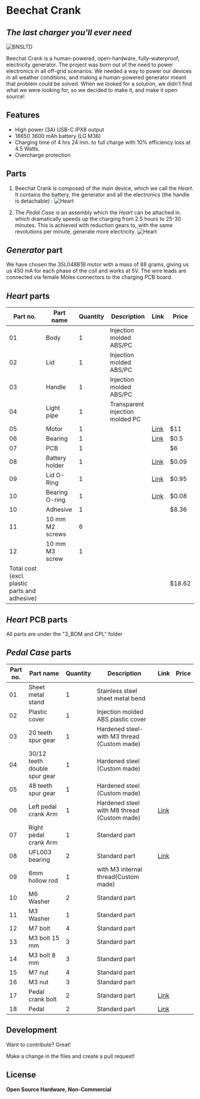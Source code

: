 # Beechat Crank
## _The last charger you'll ever need_

![BNSLTD](https://beechat.network/wp-content/uploads/2021/02/powered-by-1.png)

Beechat Crank is a human-powered, open-hardware, fully-waterproof, electricity generator.
The project was born out of the need to power electronics in all off-grid scenarios. We needed a way to power our devices in all weather conditions, and making a human-powered generator meant that problem could be solved. When we looked for a solution, we didn't find what we were looking for, so we decided to make it, and make it open source!

## Features

- High power (3A) USB-C IPX8 output
- 18650 3600 mAh battery (LG M36)
- Charging time of 4 hrs 24 min. to full charge with 10% efficiency loss at 4.5 Watts.
- Overcharge protection

## Parts

1. Beechat Crank is composed of the main device, which we call the _Heart_. It contains the battery, the generator and all the electronics (the handle is detachable) :
![Heart](https://beechat.network/wp-content/uploads/2021/04/Crank_1.png)

2. The _Pedal Case_ is an assembly which the _Heart_ can be attached in. which dramatically speeds up the charging from 2.5 hours to 25-30 minutes. This is achieved with reduction gears to, with the same revolutions per minute, generate more electricity.
![Heart](https://beechat.network/wp-content/uploads/2021/04/Pedal_1.png)


## _Generator_ part
We have chosen the 35L048B1B motor with a mass of 88 grams, giving us us 450 mA for each phase of the coil and works at 5V. 
The wire leads are connected via female Molex connectors to the charging PCB board.



## _Heart_ parts


| Part no. | Part name | Quantity | Description | Link | Price |
| ------ | ------ | ------ | ------ | ------ | ------ |
| 01 | Body | 1 | Injection molded ABS/PC |
| 02 |  Lid | 1 | Injection molded ABS/PC
| 03 | Handle | 1 | Injection molded ABS/PC
| 04 | Light pipe | 1 | Transparent injection molded PC
| 05 | Motor | 1 | | [Link](https://aliexpress.com/item/4000827045633.html?spm=a2g0o.productlist.0.0.23037dfaZSxbKX&algo_pvid=1a64035c-7bcb-481b-8e93-a88d612e990f&algo_expid=1a64035c-7bcb-481b-8e93-a88d612e990f-37&btsid=0bb0623916143291425175994eaa36&ws_ab_test=searchweb0_0,searchweb201602_,searchweb201603_) | $11
| 06 | Bearing | 1 | | [Link](http://manufacturer.ketanbearing.in/70745-NSKF686ADD-Bearing/) | $0.5
| 07 | PCB | 1 | |  | $6
| 08 | Battery holder | 1 | | [Link](https://aliexpress.com/item/4001063295116.html) | $0.09
| 09 | Lid O-Ring | 1 | | [Link]() | $0.95
| 10 | Bearing O-ring | 1 | | [Link](https://www.oringsandmore.com/silicone-o-rings-11-5-x-1mm-minimum-10-pcs/) | $0.08
| 10 | Adhesive | 1 | | | $8.36
| 11 | 10 mm M2 screws | 6 | | |
| 12 | 10 mm M3 screw | 1 | | |
|Total cost (excl. plastic parts and adhesive) | | | | | $18.62 



## _Heart_ PCB parts

All parts are under the "3_BOM and CPL" folder



## _Pedal Case_ parts

| Part no. | Part name | Quantity | Description | Link | Price |
| ------ | ------ | ------ | ------ | ------ | ------ |
| 01 | Sheet metal stand | 1 | Stainless steel sheet metal bend |
| 02 |  Plastic cover | 1 | Injection molded ABS plastic cover
| 03 | 20 teeth spur gear | 1 | Hardened steel-with M3 thread (Custom made)
| 04 | 30/12 teeth double spur gear | 1 | Hardened steel (Custom made)
| 05 | 48 teeth spur gear | 1 | Hardened steel (Custom made)
| 06 | Left pedal crank Arm | 1 | Hardened steel with M8 thread (Custom made) | [Link](https://www.amazon.com/Electric-Bicycle-Conversion-Aluminum-crankset/dp/B083HWCMSR/ref=sr_1_2?dchild=1&keywords=Yosoo%2Bright%2Bcrank&qid=1618046572&sr=8-2&th=1)
| 07 | Right pedal crank Arm | 1 | Standard part
| 08 | UFL003 bearing | 2 | Standard part | [Link](https://es.aliexpress.com/item/1713738795.html?spm=a2g0o.productlist.0.0.2be33d737c2av2&algo_pvid=3cf454b2-064e-440d-981a-a02dd87b7819&algo_expid=3cf454b2-064e-440d-981a-a02dd87b7819-1&btsid=0bb47a1a16180471473202376e0cfd&ws_ab_test=searchweb0_0,searchweb201602_,searchweb201603_)
| 09 | 6mm hollow rod | 1 | with M3 internal thread(Custom made)
| 10 | M6 Washer | 2 | Standard part
| 11 | M3 Washer | 1 | Standard part
| 12 | M7 bolt | 4 | Standard part
| 13 | M3 bolt 15 mm | 3 | Standard part
| 14 | M3 bolt 8 mm | 3 | Standard part
| 15 | M7 nut | 4 | Standard part
| 16 | M3 nut | 3 | Standard part
| 17 | Pedal crank bolt | 2 | Standard part | [Link](https://www.sportwheels.ca/mtb-crank-bolt-crank-nut.html)
| 18 | Pedal | 2 | Standard part | [Link](https://www.amazon.com/BV-Universal-Bicycle-16-Inch-Spindle/dp/B01LYOB0M6/ref=sr_1_6?dchild=1&keywords=bike+pedal&qid=1618046767&sr=8-6) 



## Development

Want to contribute? Great!


Make a change in the files and create a pull request!


## License


**Open Source Hardware, Non-Commercial**
